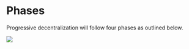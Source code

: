 # Phases

Progressive decentralization will follow four phases as outlined below.

![](../.gitbook/assets/ousd_docs_graphics_2%20%282%29.png)

